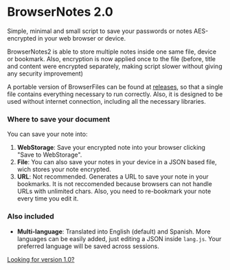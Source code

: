 
# BrowserNotes 2.0
Simple, minimal and small script to save your passwords or notes AES-encrypted in your web browser or device.

BrowserNotes2 is able to store multiple notes inside one same file, device or bookmark. Also, encryption is now applied once to the file (before, title and content were encrypted separately, making script slower without giving any security improvement)

A portable version of BrowserFiles can be found at [releases](https://github.com/mesacarlos/BrowserNotes/releases), so that a single file contains everything necessary to run correctly. Also, it is designed to be used without internet connection, including all the necessary libraries.

### Where to save your document
You can save your note into:

 1. **WebStorage**: Save your encrypted note into your browser clicking "Save to WebStorage".
 2. **File**: You can also save your notes in your device in a JSON based file, wich stores your note encrypted.
 3. **URL**: Not recommended. Generates a URL to save your note in your bookmarks. It is not reccomended because browsers can not handle URLs with unlimited chars. Also, you need to re-bookmark your note every time you edit it.

### Also included

 - **Multi-language**: Translated into English (default) and Spanish. More languages can be easily added, just editing a JSON inside `lang.js`. Your preferred language will be saved across sessions.

[Looking for version 1.0?](https://github.com/mesacarlos/BrowserNotes/tree/5d8bab827ce6c68a66584a10e4acf6e0c47f5b7c)